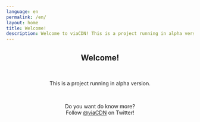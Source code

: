 ```yaml
---
language: en
permalink: /en/
layout: home
title: Welcome!
description: Welcome to viaCDN! This is a project running in alpha version. Do you want do know more?
---
```


<center>
<h2>Welcome!</h2>
<br/>

<p>
This is a project running in alpha version.
</p>

<br/>

<p>
Do you want do know more?
<br/>
Follow <a href="https://twitter.com/viaCDN" target="_blank" rel="noopener">@viaCDN</a> on Twitter!
</p>

<br/>
</center>
